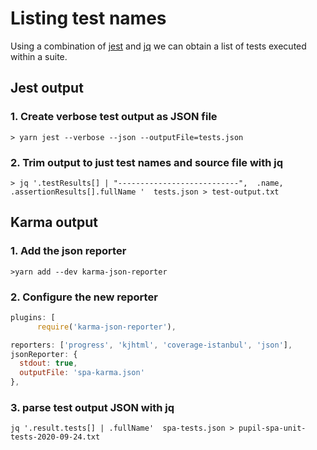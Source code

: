 # Listing test names

Using a combination of [jest](https://jestjs.io/) and [jq](https://stedolan.github.io/jq/) we can obtain a list of tests executed within a suite.

## Jest output

### 1. Create verbose test output as JSON file

`> yarn jest --verbose --json --outputFile=tests.json`

### 2. Trim output to just test names and source file with jq

`> jq '.testResults[] | "---------------------------",  .name,  .assertionResults[].fullName '  tests.json > test-output.txt`

## Karma output

### 1. Add the json reporter
`>yarn add --dev karma-json-reporter`

### 2. Configure the new reporter

```javascript
plugins: [
      require('karma-json-reporter'),
```

```javascript
reporters: ['progress', 'kjhtml', 'coverage-istanbul', 'json'],
jsonReporter: {
  stdout: true,
  outputFile: 'spa-karma.json'
},
```

### 3. parse test output JSON with jq

`jq '.result.tests[] | .fullName'  spa-tests.json > pupil-spa-unit-tests-2020-09-24.txt`
